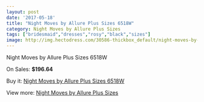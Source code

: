 ```yaml
---
layout: post
date: '2017-05-18'
title: "Night Moves by Allure Plus Sizes 6518W"
category: Night Moves by Allure Plus Sizes
tags: ["bridesmaid","dresses","rosy","black","sizes"]
image: http://img.hectodress.com/30586-thickbox_default/night-moves-by-allure-plus-sizes-6518w.jpg
---
```

Night Moves by Allure Plus Sizes 6518W

On Sales: **$196.64**
<a href="https://www.hectodress.com/night-moves-by-allure-plus-sizes/14070-night-moves-by-allure-plus-sizes-6518w.html"><amp-img layout="responsive" width="600" height="600" src="//img.hectodress.com/30586-thickbox_default/night-moves-by-allure-plus-sizes-6518w.jpg" alt="Night Moves by Allure Plus Sizes 6518W 0" /></a>
<a href="https://www.hectodress.com/night-moves-by-allure-plus-sizes/14070-night-moves-by-allure-plus-sizes-6518w.html"><amp-img layout="responsive" width="600" height="600" src="//img.hectodress.com/30589-thickbox_default/night-moves-by-allure-plus-sizes-6518w.jpg" alt="Night Moves by Allure Plus Sizes 6518W 1" /></a>
<a href="https://www.hectodress.com/night-moves-by-allure-plus-sizes/14070-night-moves-by-allure-plus-sizes-6518w.html"><amp-img layout="responsive" width="600" height="600" src="//img.hectodress.com/30588-thickbox_default/night-moves-by-allure-plus-sizes-6518w.jpg" alt="Night Moves by Allure Plus Sizes 6518W 2" /></a>
<a href="https://www.hectodress.com/night-moves-by-allure-plus-sizes/14070-night-moves-by-allure-plus-sizes-6518w.html"><amp-img layout="responsive" width="600" height="600" src="//img.hectodress.com/30587-thickbox_default/night-moves-by-allure-plus-sizes-6518w.jpg" alt="Night Moves by Allure Plus Sizes 6518W 3" /></a>

Buy it: [Night Moves by Allure Plus Sizes 6518W](https://www.hectodress.com/night-moves-by-allure-plus-sizes/14070-night-moves-by-allure-plus-sizes-6518w.html "Night Moves by Allure Plus Sizes 6518W")

View more: [Night Moves by Allure Plus Sizes](https://www.hectodress.com/240-night-moves-by-allure-plus-sizes "Night Moves by Allure Plus Sizes")